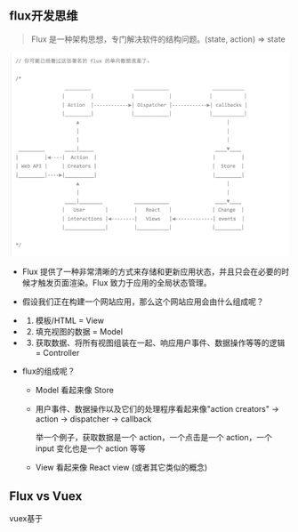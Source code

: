 ## flux开发思维

  > Flux 是一种架构思想，专门解决软件的结构问题。(state, action) => state

![flux流程](./images/flux.png)

* Flux 提供了一种非常清晰的方式来存储和更新应用状态，并且只会在必要的时候才触发页面渲染。Flux 致力于应用的全局状态管理。

*  假设我们正在构建一个网站应用，那么这个网站应用会由什么组成呢？

  - 1) 模板/HTML = View

  - 2) 填充视图的数据 = Model

  - 3) 获取数据、将所有视图组装在一起、响应用户事件、数据操作等等的逻辑 = Controller

* flux的组成呢？

  - Model 看起来像 Store

  - 用户事件、数据操作以及它们的处理程序看起来像"action creators" -> action -> dispatcher -> callback

    举一个例子，获取数据是一个 action，一个点击是一个 action，一个 input 变化也是一个 action 等等

  - View 看起来像 React view (或者其它类似的概念)


## Flux vs Vuex

  vuex基于
